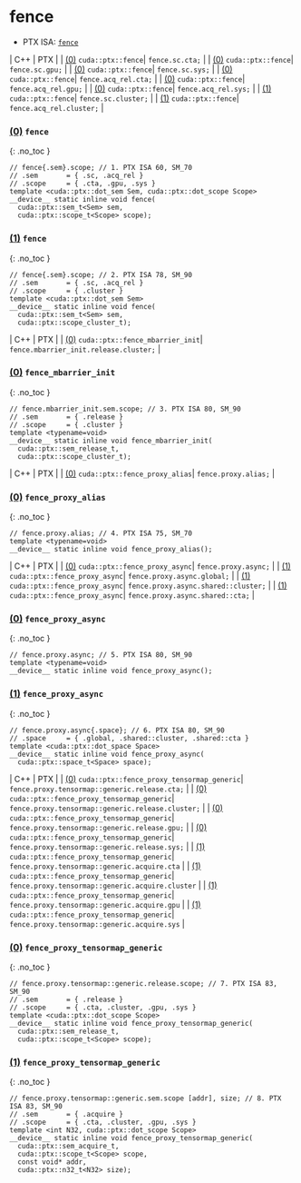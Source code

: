 # fence

- PTX ISA: [`fence`](https://docs.nvidia.com/cuda/parallel-thread-execution/index.html#parallel-synchronization-and-communication-instructions-membar-fence)

| C++ | PTX |
| [(0)](#0-fence) `cuda::ptx::fence`| `fence.sc.cta;` |
| [(0)](#0-fence) `cuda::ptx::fence`| `fence.sc.gpu;` |
| [(0)](#0-fence) `cuda::ptx::fence`| `fence.sc.sys;` |
| [(0)](#0-fence) `cuda::ptx::fence`| `fence.acq_rel.cta;` |
| [(0)](#0-fence) `cuda::ptx::fence`| `fence.acq_rel.gpu;` |
| [(0)](#0-fence) `cuda::ptx::fence`| `fence.acq_rel.sys;` |
| [(1)](#1-fence) `cuda::ptx::fence`| `fence.sc.cluster;` |
| [(1)](#1-fence) `cuda::ptx::fence`| `fence.acq_rel.cluster;` |


### [(0)](#0-fence) `fence`
{: .no_toc }
```cuda
// fence{.sem}.scope; // 1. PTX ISA 60, SM_70
// .sem       = { .sc, .acq_rel }
// .scope     = { .cta, .gpu, .sys }
template <cuda::ptx::dot_sem Sem, cuda::ptx::dot_scope Scope>
__device__ static inline void fence(
  cuda::ptx::sem_t<Sem> sem,
  cuda::ptx::scope_t<Scope> scope);
```

### [(1)](#1-fence) `fence`
{: .no_toc }
```cuda
// fence{.sem}.scope; // 2. PTX ISA 78, SM_90
// .sem       = { .sc, .acq_rel }
// .scope     = { .cluster }
template <cuda::ptx::dot_sem Sem>
__device__ static inline void fence(
  cuda::ptx::sem_t<Sem> sem,
  cuda::ptx::scope_cluster_t);
```

| C++ | PTX |
| [(0)](#0-fence_mbarrier_init) `cuda::ptx::fence_mbarrier_init`| `fence.mbarrier_init.release.cluster;` |


### [(0)](#0-fence_mbarrier_init) `fence_mbarrier_init`
{: .no_toc }
```cuda
// fence.mbarrier_init.sem.scope; // 3. PTX ISA 80, SM_90
// .sem       = { .release }
// .scope     = { .cluster }
template <typename=void>
__device__ static inline void fence_mbarrier_init(
  cuda::ptx::sem_release_t,
  cuda::ptx::scope_cluster_t);
```

| C++ | PTX |
| [(0)](#0-fence_proxy_alias) `cuda::ptx::fence_proxy_alias`| `fence.proxy.alias;` |


### [(0)](#0-fence_proxy_alias) `fence_proxy_alias`
{: .no_toc }
```cuda
// fence.proxy.alias; // 4. PTX ISA 75, SM_70
template <typename=void>
__device__ static inline void fence_proxy_alias();
```

| C++ | PTX |
| [(0)](#0-fence_proxy_async) `cuda::ptx::fence_proxy_async`| `fence.proxy.async;` |
| [(1)](#1-fence_proxy_async) `cuda::ptx::fence_proxy_async`| `fence.proxy.async.global;` |
| [(1)](#1-fence_proxy_async) `cuda::ptx::fence_proxy_async`| `fence.proxy.async.shared::cluster;` |
| [(1)](#1-fence_proxy_async) `cuda::ptx::fence_proxy_async`| `fence.proxy.async.shared::cta;` |


### [(0)](#0-fence_proxy_async) `fence_proxy_async`
{: .no_toc }
```cuda
// fence.proxy.async; // 5. PTX ISA 80, SM_90
template <typename=void>
__device__ static inline void fence_proxy_async();
```

### [(1)](#1-fence_proxy_async) `fence_proxy_async`
{: .no_toc }
```cuda
// fence.proxy.async{.space}; // 6. PTX ISA 80, SM_90
// .space     = { .global, .shared::cluster, .shared::cta }
template <cuda::ptx::dot_space Space>
__device__ static inline void fence_proxy_async(
  cuda::ptx::space_t<Space> space);
```

| C++ | PTX |
| [(0)](#0-fence_proxy_tensormap_generic) `cuda::ptx::fence_proxy_tensormap_generic`| `fence.proxy.tensormap::generic.release.cta;` |
| [(0)](#0-fence_proxy_tensormap_generic) `cuda::ptx::fence_proxy_tensormap_generic`| `fence.proxy.tensormap::generic.release.cluster;` |
| [(0)](#0-fence_proxy_tensormap_generic) `cuda::ptx::fence_proxy_tensormap_generic`| `fence.proxy.tensormap::generic.release.gpu;` |
| [(0)](#0-fence_proxy_tensormap_generic) `cuda::ptx::fence_proxy_tensormap_generic`| `fence.proxy.tensormap::generic.release.sys;` |
| [(1)](#1-fence_proxy_tensormap_generic) `cuda::ptx::fence_proxy_tensormap_generic`| `fence.proxy.tensormap::generic.acquire.cta` |
| [(1)](#1-fence_proxy_tensormap_generic) `cuda::ptx::fence_proxy_tensormap_generic`| `fence.proxy.tensormap::generic.acquire.cluster` |
| [(1)](#1-fence_proxy_tensormap_generic) `cuda::ptx::fence_proxy_tensormap_generic`| `fence.proxy.tensormap::generic.acquire.gpu` |
| [(1)](#1-fence_proxy_tensormap_generic) `cuda::ptx::fence_proxy_tensormap_generic`| `fence.proxy.tensormap::generic.acquire.sys` |


### [(0)](#0-fence_proxy_tensormap_generic) `fence_proxy_tensormap_generic`
{: .no_toc }
```cuda
// fence.proxy.tensormap::generic.release.scope; // 7. PTX ISA 83, SM_90
// .sem       = { .release }
// .scope     = { .cta, .cluster, .gpu, .sys }
template <cuda::ptx::dot_scope Scope>
__device__ static inline void fence_proxy_tensormap_generic(
  cuda::ptx::sem_release_t,
  cuda::ptx::scope_t<Scope> scope);
```

### [(1)](#1-fence_proxy_tensormap_generic) `fence_proxy_tensormap_generic`
{: .no_toc }
```cuda
// fence.proxy.tensormap::generic.sem.scope [addr], size; // 8. PTX ISA 83, SM_90
// .sem       = { .acquire }
// .scope     = { .cta, .cluster, .gpu, .sys }
template <int N32, cuda::ptx::dot_scope Scope>
__device__ static inline void fence_proxy_tensormap_generic(
  cuda::ptx::sem_acquire_t,
  cuda::ptx::scope_t<Scope> scope,
  const void* addr,
  cuda::ptx::n32_t<N32> size);
```
